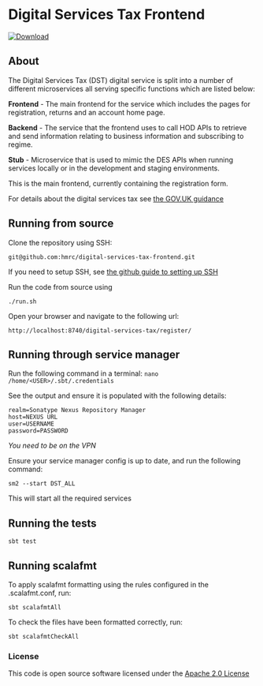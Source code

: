 # Digital Services Tax Frontend

[ ![Download](https://api.bintray.com/packages/hmrc/releases/digital-services-tax-frontend/images/download.svg) ](https://bintray.com/hmrc/releases/digital-services-tax-frontend/_latestVersion)

## About
The Digital Services Tax (DST) digital service is split into a number of different microservices all serving specific functions which are listed below:

**Frontend** - The main frontend for the service which includes the pages for registration, returns and an account home page.

**Backend** - The service that the frontend uses to call HOD APIs to retrieve and send information relating to business information and subscribing to regime.

**Stub** - Microservice that is used to mimic the DES APIs when running services locally or in the development and staging environments.

This is the main frontend, currently containing the registration form. 

For details about the digital services tax see [the GOV.UK guidance](https://www.gov.uk/government/consultations/digital-services-tax-draft-guidance)

## Running from source
Clone the repository using SSH:

`git@github.com:hmrc/digital-services-tax-frontend.git`

If you need to setup SSH, see [the github guide to setting up SSH](https://help.github.com/articles/adding-a-new-ssh-key-to-your-github-account/)

Run the code from source using 

`./run.sh`

Open your browser and navigate to the following url:

`http://localhost:8740/digital-services-tax/register/`

## Running through service manager

Run the following command in a terminal: `nano /home/<USER>/.sbt/.credentials`

See the output and ensure it is populated with the following details:

```
realm=Sonatype Nexus Repository Manager
host=NEXUS URL
user=USERNAME
password=PASSWORD
```

*You need to be on the VPN*

Ensure your service manager config is up to date, and run the following command:

`sm2 --start DST_ALL`

This will start all the required services

## Running the tests

    sbt test

## Running scalafmt

To apply scalafmt formatting using the rules configured in the .scalafmt.conf, run:

`sbt scalafmtAll`

To check the files have been formatted correctly, run:

`sbt scalafmtCheckAll`

### License

This code is open source software licensed under the [Apache 2.0 License]("http://www.apache.org/licenses/LICENSE-2.0.html")
 